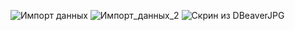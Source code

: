 ![Импорт данных](https://github.com/Zemsko/Zemskova_DB_HW_3/assets/147048091/921988c7-5e03-4252-bffc-17ab52a00383)
![Импорт_данных_2](https://github.com/Zemsko/Zemskova_DB_HW_3/assets/147048091/1ac425fb-33a5-4409-b8fe-36f48d0ff274)
![Скрин из DBeaverJPG](https://github.com/Zemsko/Zemskova_DB_HW_3/assets/147048091/d64bbeca-912b-4512-82f9-6052826d1b2f)

